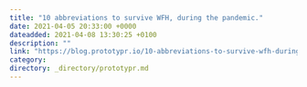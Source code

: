 ```yaml
---
title: "10 abbreviations to survive WFH, during the pandemic."
date: 2021-04-05 20:33:00 +0000
dateadded: 2021-04-08 13:30:25 +0100
description: ""
link: "https://blog.prototypr.io/10-abbreviations-to-survive-wfh-during-the-pandemic-ae9ba596503d?source=rss----eb297ea1161a---4"
category:
directory: _directory/prototypr.md
---
```

